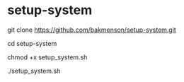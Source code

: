 # setup-system

git clone https://github.com/bakmenson/setup-system.git

cd setup-system

chmod +x setup_system.sh

./setup_system.sh
